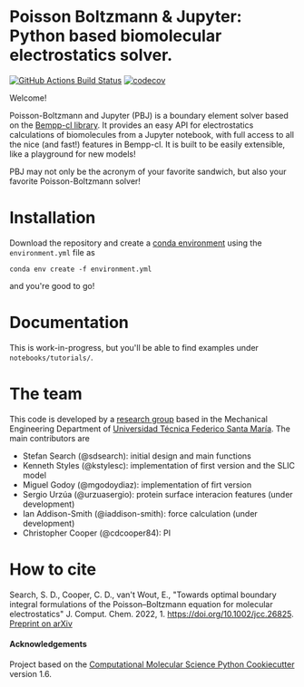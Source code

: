 Poisson Boltzmann & Jupyter: Python based biomolecular electrostatics solver.
==============================
[//]: # (Badges)
[![GitHub Actions Build Status](https://github.com/REPLACE_WITH_OWNER_ACCOUNT/pbj/workflows/CI/badge.svg)](https://github.com/REPLACE_WITH_OWNER_ACCOUNT/pbj/actions?query=workflow%3ACI)
[![codecov](https://codecov.io/gh/REPLACE_WITH_OWNER_ACCOUNT/PBJ/branch/master/graph/badge.svg)](https://codecov.io/gh/REPLACE_WITH_OWNER_ACCOUNT/PBJ/branch/master)


Welcome! 

Poisson-Boltzmann and Jupyter (PBJ) is a boundary element solver based on the [Bempp-cl library](https://bempp.com/). It provides an easy API for electrostatics calculations of biomolecules from a Jupyter notebook, with full access to all the nice (and fast!) features in Bempp-cl. It is built to be easily extensible, like a playground for new models!

PBJ may not only be the acronym of your favorite sandwich, but also your favorite Poisson-Boltzmann solver! 

Installation
================
Download the repository and create a [conda environment](https://docs.conda.io/projects/conda/en/latest/user-guide/install/download.html) using the `environment.yml` file as

`conda env create -f environment.yml`

and you're good to go!

Documentation
===============
This is work-in-progress, but you'll be able to find examples under `notebooks/tutorials/`.

The team
==============
This code is developed by a [research group](https://bem4solvation.github.io/) based in the Mechanical Engineering Department of [Universidad Técnica Federico Santa María](https://usm.cl/). The main contributors are

* Stefan Search (@sdsearch): initial design and main functions
* Kenneth Styles (@kstylesc): implementation of first version and the SLIC model
* Miguel Godoy (@mgodoydiaz): implementation of firt version
* Sergio Urzúa (@urzuasergio): protein surface interacion features (under development)
* Ian Addison-Smith (@iaddison-smith): force calculation (under development)
* Christopher Cooper (@cdcooper84): PI

How to cite
==============
Search, S. D., Cooper, C. D., van't Wout, E., "Towards optimal boundary integral formulations of the Poisson–Boltzmann equation for molecular electrostatics" J. Comput. Chem. 2022, 1. https://doi.org/10.1002/jcc.26825. [Preprint on arXiv](https://arxiv.org/abs/2108.10481) 


#### Acknowledgements
 
Project based on the 
[Computational Molecular Science Python Cookiecutter](https://github.com/molssi/cookiecutter-cms) version 1.6.

